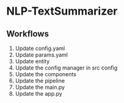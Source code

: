 # NLP-TextSummarizer

## Workflows

1. Update config.yaml
2. Update params.yaml
3. Update entity
4. Update the config manager in src config
5. Update the components
6. Update the pipeline
7. Update the main.py
8. Update the app.py